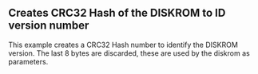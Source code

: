 ## Creates CRC32 Hash of the DISKROM to ID version number  
  
This example creates a CRC32 Hash number to identify the DISKROM version.
The last 8 bytes are discarded, these are used by the diskrom as parameters.  
